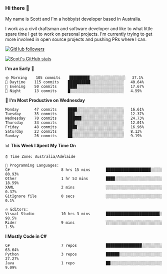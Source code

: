 ### Hi there 👋

My name is Scott and I'm a hobbyist developer based in Australia.

I work as a civil draftsman and software developer and like to what little spare time I get to work on personal projects. I'm currently trying to get more involved in open source projects and pushing PRs where I can. 

[![GitHub followers](https://img.shields.io/github/followers/puppetsw?label=Follow&style=social)](https://github.com/puppetsw?tab=followers)

[![Scott's GitHub stats](https://github-readme-stats.vercel.app/api?username=puppetsw&show_icons=true&theme=dark)](https://github.com/anuraghazra/github-readme-stats)

<!--START_SECTION:waka-->
**I'm an Early 🐤** 

```text
🌞 Morning    105 commits    █████████░░░░░░░░░░░░░░░░   37.1% 
🌆 Daytime    115 commits    ██████████░░░░░░░░░░░░░░░   40.64% 
🌃 Evening    50 commits     ████░░░░░░░░░░░░░░░░░░░░░   17.67% 
🌙 Night      13 commits     █░░░░░░░░░░░░░░░░░░░░░░░░   4.59%

```
📅 **I'm Most Productive on Wednesday** 

```text
Monday       47 commits     ████░░░░░░░░░░░░░░░░░░░░░   16.61% 
Tuesday      35 commits     ███░░░░░░░░░░░░░░░░░░░░░░   12.37% 
Wednesday    70 commits     ██████░░░░░░░░░░░░░░░░░░░   24.73% 
Thursday     34 commits     ███░░░░░░░░░░░░░░░░░░░░░░   12.01% 
Friday       48 commits     ████░░░░░░░░░░░░░░░░░░░░░   16.96% 
Saturday     23 commits     ██░░░░░░░░░░░░░░░░░░░░░░░   8.13% 
Sunday       26 commits     ██░░░░░░░░░░░░░░░░░░░░░░░   9.19%

```


📊 **This Week I Spent My Time On** 

```text
⌚︎ Time Zone: Australia/Adelaide

💬 Programming Languages: 
C#                       8 hrs 15 mins       ████████████████████░░░░░   80.93% 
Other                    1 hr 53 mins        ████░░░░░░░░░░░░░░░░░░░░░   18.59% 
XAML                     2 mins              ░░░░░░░░░░░░░░░░░░░░░░░░░   0.37% 
GitIgnore file           0 secs              ░░░░░░░░░░░░░░░░░░░░░░░░░   0.1%

🔥 Editors: 
Visual Studio            10 hrs 3 mins       ████████████████████████░   98.5% 
Rider                    9 mins              ░░░░░░░░░░░░░░░░░░░░░░░░░   1.5%

```

**I Mostly Code in C#** 

```text
C#                       7 repos             ████████████████░░░░░░░░░   63.64% 
Python                   3 repos             ██████░░░░░░░░░░░░░░░░░░░   27.27% 
Java                     1 repo              ██░░░░░░░░░░░░░░░░░░░░░░░   9.09%

```



<!--END_SECTION:waka-->

<!--
**puppetsw/puppetsw** is a ✨ _special_ ✨ repository because its `README.md` (this file) appears on your GitHub profile.

Here are some ideas to get you started:

- 🔭 I’m currently working on ...
- 🌱 I’m currently learning ...
- 👯 I’m looking to collaborate on ...
- 🤔 I’m looking for help with ...
- 💬 Ask me about ...
- 📫 How to reach me: ...
- 😄 Pronouns: ...
- ⚡ Fun fact: ...
-->
